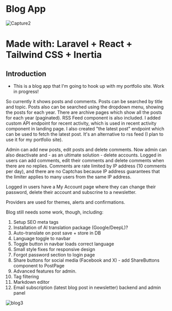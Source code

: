# Blog App

![Capture2](https://github.com/user-attachments/assets/d7b27022-45c0-47f7-b1b8-70adfe710f4f)

# Made with: Laravel + React + Tailwind CSS + Inertia

## Introduction

- This is a blog app that I'm going to hook up with my portfolio site. Work in progress!

So currently it shows posts and comments. Posts can be searched by title and topic. Posts also can be searched using the dropdown menu, showing the posts for each year. There are archive pages which show all the posts for each year (paginated). RSS Feed component is also included. I added custom API endpoint for recent activity, which is used in recent activity component in landing page. I also created "the latest post" endpoint which can be used to fetch the latest post. It's an alternative to rss feed (I plan to use it for my portfolio site).

Admin can add new posts, edit posts and delete comments. Now admin can also deactivate and - as an ultimate solution - delete accounts. Logged in users can add comments, edit their comments and delete comments when there are no replies. Comments are rate limited by IP address (10 comments per day), and there are no Captchas because IP address guarantees that the limiter applies to many users from the same IP address.

Logged in users have a My Account page where they can change their password, delete their account and subscrine to a newsletter.

Providers are used for themes, alerts and confirmations.

Blog still needs some work, though, including:

1. Setup SEO meta tags
2. Installation of AI translation package (Google/DeepL)?
3. Auto-translate on post save + store in DB
4. Language toggle to navbar
5. Toggle button in navbar loads correct language
6. Small style fixes for responsive design
7. Forgot password section to login page
8. Share buttons for social media (Facebook and X) - add ShareButtons component to PostPage
9. Advanced features for admin.
10. Tag filtering
11. Markdown editor
12. Email subscription (latest blog post in newsletter) backend and admin panel

![blog3](https://github.com/user-attachments/assets/9b47ad5c-13f9-4858-9291-1eb1d2397d96)
